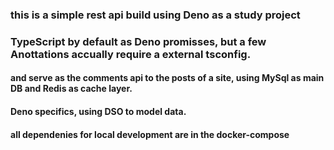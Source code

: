 ### this is a simple rest api build using Deno as a study project

### TypeScript by default as Deno promisses, but a few Anottations accually require a external tsconfig.

#### and serve as the comments api to the posts of a site, using MySql as main DB and Redis as cache layer.

#### Deno specifics, using DSO to model data.

#### all dependenies for local development are in the docker-compose
